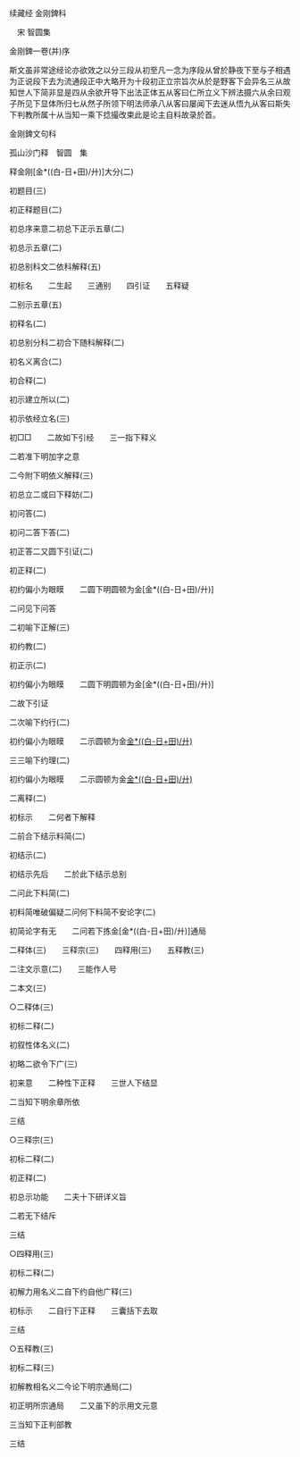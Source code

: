 续藏经   金刚錍科  

　宋 智圆集  

金刚錍一卷(并)序  

斯文虽非常途经论亦欲效之以分三段从初至凡一念为序段从曾於静夜下至与子相遇为正说段下去为流通段正中大略开为十段初正立宗旨次从於是野客下会异名三从故知世人下简非显是四从余欲开导下出法正体五从客曰仁所立义下辨法摄六从余曰观子所见下显体所归七从然子所领下明法师承八从客曰屡闻下去迷从悟九从客曰斯失下判教所属十从当知一乘下捻撮改束此是论主自料故录於首。  

金刚錍文句科  

孤山沙门释　智圆　集  

释金刚[金*((白-日+田)/廾)]大分(二)  

初题目(三)  

初正释题目(二)  

初总序来意二初总下正示五章(二)  

初总示五章(二)  

初总别科文二依科解释(五)  

初标名　　二生起　　三通别　　四引证　　五释疑  

二别示五章(五)  

初释名(二)  

初总别分科二初合下随科解释(二)  

初名义离合(二)  

初合释(二)  

初示建立所以(二)  

初示依经立名(三)  

初□□　　二故如下引经　　三一指下释义  

二若准下明加字之意  

二今附下明依义解释(三)  

初总立二或曰下释妨(二)  

初问答(二)  

初问二答下答(二)  

初正答二又圆下引证(二)  

初正释(二)  

初约偏小为眼瞙　　二圆下明圆顿为金[金*((白-日+田)/廾)]  

二问见下问答  

二初喻下正解(三)  

初约教(二)  

初正示(二)  

初约偏小为眼瞙　　二圆下明圆顿为金[金*((白-日+田)/廾)]  

二故下引证  

二次喻下约行(二)  

初约偏小为眼瞙　　二示圆顿为金[金*((白-日+田)/廾)](若修下)  

三三喻下约理(二)  

初约偏小为眼瞙　　二示圆顿为金[金*((白-日+田)/廾)](若见下)  

二离释(二)  

初标示　　二何者下解释  

二前合下结示料简(二)  

初结示(二)  

初结示先后　　二於此下结示总别  

二问此下料简(二)  

初料简唯破偏疑二问何下料简不安论字(二)  

初简论字有无　　二问若下拣金[金*((白-日+田)/廾)]通局  

二释体(三)　　三释宗(三)　　四释用(三)　　五释教(三)  

二注文示意(二)　　三能作人号  

二本文(三)  

○二释体(三)  

初标二释(二)  

初叙性体名义(二)  

初略二欲令下广(三)  

初来意　　二种性下正释　　三世人下结显  

二当知下明余章所依  

三结  

○三释宗(三)  

初标二释(二)  

初正释(二)  

初总示功能　　二夫十下研详义旨  

二若无下结斥  

三结  

○四释用(三)  

初标二释(二)  

初解力用名义二自下约自他广释(三)  

初标示　　二自行下正释　　三囊括下去取  

三结  

○五释教(三)  

初标二释(三)  

初解教相名义二今论下明宗通局(二)  

初正明所宗通局　　二又虽下的示用文元意  

三当知下正判部教  

三结  
